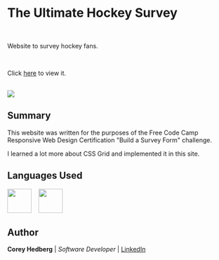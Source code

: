 # The Ultimate Hockey Survey

<br>

Website to survey hockey fans.

<br>

Click [here](https://coreyhedberg.github.io/ultimate_hockey_survey/) to view it.

<br>

<image src="media/readme_screenshot.png">

## Summary

This website was written for the purposes of the Free Code Camp Responsive Web Design Certification "Build a Survey Form" challenge.

I learned a lot more about CSS Grid and implemented it in this site.

## Languages Used

<image src="media/html.svg" width="55">&nbsp; &nbsp; <image src="media/css.svg" width="55">

## Author

**Corey Hedberg** | _Software Developer_ | [LinkedIn](https://www.linkedin.com/in/coreyhedberg/)
